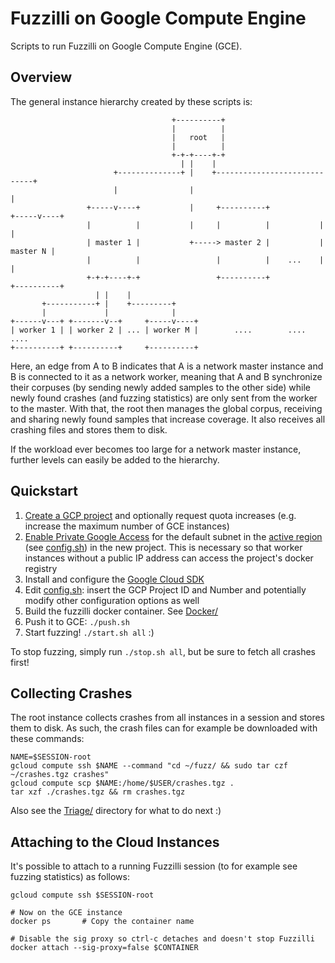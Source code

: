 # Fuzzilli on Google Compute Engine

Scripts to run Fuzzilli on Google Compute Engine (GCE).

## Overview

The general instance hierarchy created by these scripts is:

                                        +----------+
                                        |          |
                                        |   root   |
                                        |          |
                                        +-+-+----+-+
                                          | |    |
                           +--------------+ |    +-----------------------------+
                           |                |                                  |
                     +-----v----+           |     +----------+           +-----v----+
                     |          |           |     |          |           |          |
                     | master 1 |           +-----> master 2 |           | master N |
                     |          |                 |          |    ...    |          |
                     +-+-+----+-+                 +----------+           +----------+
                       | |    |
           +-----------+ |    +---------+
           |             |              |
    +------v---+ +-------v--+     +-----v----+
    | worker 1 | | worker 2 | ... | worker M |        ....        ....        ....
    +----------+ +----------+     +----------+

Here, an edge from A to B indicates that A is a network master instance and B is connected to it as a network worker, meaning that A and B synchronize their corpuses (by sending newly added samples to the other side) while newly found crashes (and fuzzing statistics) are only sent from the worker to the master. With that, the root then manages the global corpus, receiving and sharing newly found samples that increase coverage. It also receives all crashing files and stores them to disk.

If the workload ever becomes too large for a network master instance, further levels can easily be added to the hierarchy.

## Quickstart

1. [Create a GCP project](https://cloud.google.com/resource-manager/docs/creating-managing-projects) and optionally request quota increases (e.g. increase the maximum number of GCE instances)
2. [Enable Private Google Access](https://cloud.google.com/vpc/docs/configure-private-google-access#configuring_access_to_google_services_from_internal_ips) for the default subnet in the [active region](https://cloud.google.com/compute/docs/regions-zones) (see [config.sh](./config.sh)) in the new project. This is necessary so that worker instances without a public IP address can access the project's docker registry
3. Install and configure the [Google Cloud SDK](https://cloud.google.com/sdk)
4. Edit [config.sh](./config.sh): insert the GCP Project ID and Number and potentially modify other configuration options as well
5. Build the fuzzilli docker container. See [Docker/](../Docker)
6. Push it to GCE: `./push.sh`
7. Start fuzzing! `./start.sh all` :)

To stop fuzzing, simply run `./stop.sh all`, but be sure to fetch all crashes first!

## Collecting Crashes

The root instance collects crashes from all instances in a session and stores them to disk. As such, the crash files can for example be downloaded with these commands:

    NAME=$SESSION-root
    gcloud compute ssh $NAME --command "cd ~/fuzz/ && sudo tar czf ~/crashes.tgz crashes"
    gcloud compute scp $NAME:/home/$USER/crashes.tgz .
    tar xzf ./crashes.tgz && rm crashes.tgz

Also see the [Triage/](../Triage) directory for what to do next :)

## Attaching to the Cloud Instances

It's possible to attach to a running Fuzzilli session (to for example see fuzzing statistics) as follows:

    gcloud compute ssh $SESSION-root

    # Now on the GCE instance
    docker ps       # Copy the container name

    # Disable the sig proxy so ctrl-c detaches and doesn't stop Fuzzilli
    docker attach --sig-proxy=false $CONTAINER
